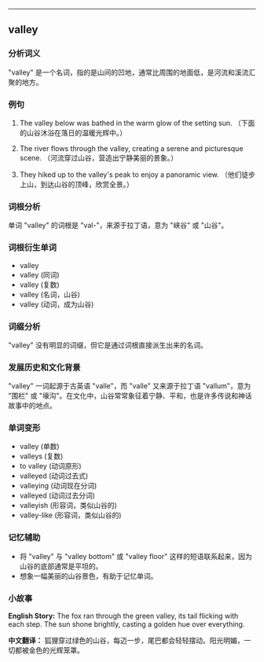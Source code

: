 
---------------
## valley
### 分析词义
"valley" 是一个名词，指的是山间的凹地，通常比周围的地面低，是河流和溪流汇聚的地方。

### 例句
1. The valley below was bathed in the warm glow of the setting sun.
   （下面的山谷沐浴在落日的温暖光辉中。）
   
2. The river flows through the valley, creating a serene and picturesque scene.
   （河流穿过山谷，营造出宁静美丽的景象。）

3. They hiked up to the valley's peak to enjoy a panoramic view.
   （他们徒步上山，到达山谷的顶峰，欣赏全景。）

### 词根分析
单词 "valley" 的词根是 "val-"，来源于拉丁语，意为 "峡谷" 或 "山谷"。

### 词根衍生单词
- valley
- valley (同词)
- valley (复数)
- valley (名词，山谷)
- valley (动词，成为山谷)

### 词缀分析
"valley" 没有明显的词缀，但它是通过词根直接派生出来的名词。

### 发展历史和文化背景
"valley" 一词起源于古英语 "valle"，而 "valle" 又来源于拉丁语 "vallum"，意为 "围栏" 或 "壕沟"。在文化中，山谷常常象征着宁静、平和，也是许多传说和神话故事中的地点。

### 单词变形
- valley (单数)
- valleys (复数)
- to valley (动词原形)
- valleyed (动词过去式)
- valleying (动词现在分词)
- valleyed (动词过去分词)
- valleyish (形容词，类似山谷的)
- valley-like (形容词，类似山谷的)

### 记忆辅助
- 将 "valley" 与 "valley bottom" 或 "valley floor" 这样的短语联系起来，因为山谷的底部通常是平坦的。
- 想象一幅美丽的山谷景色，有助于记忆单词。

### 小故事
**English Story:**
The fox ran through the green valley, its tail flicking with each step. The sun shone brightly, casting a golden hue over everything.

**中文翻译：**
狐狸穿过绿色的山谷，每迈一步，尾巴都会轻轻摆动。阳光明媚，一切都被金色的光辉笼罩。

